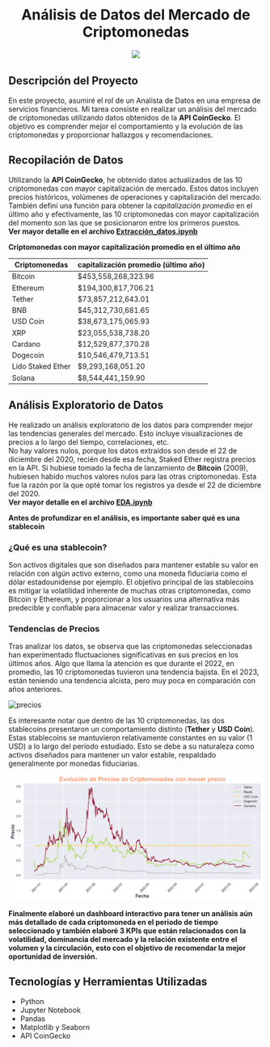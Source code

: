 # <h1 align=center> **Análisis de Datos del Mercado de Criptomonedas** </h1>

<p align='center'>
<img src = 'https://www.clarin.com/img/2023/06/14/WJlAYJhAg_360x240__1.jpg' height = 200>
<p>

## Descripción del Proyecto

En este proyecto, asumiré el rol de un Analista de Datos en una empresa de servicios financieros. Mi tarea consiste en realizar un análisis del mercado de criptomonedas utilizando datos obtenidos de la **API CoinGecko**. El objetivo es comprender mejor el comportamiento y la evolución de las criptomonedas y proporcionar hallazgos y recomendaciones.

## Recopilación de Datos

Utilizando la **API CoinGecko**, he obtenido datos actualizados de las 10 criptomonedas con mayor capitalización de mercado. Estos datos incluyen precios históricos, volúmenes de operaciones y capitalización del mercado.
También definí una función para obtener la *capitalización promedio* en el último año y efectivamente, las 10 criptomonedas con mayor capitalización del momento son las que se posicionaron entre los primeros puestos. <br>
**Ver mayor detalle en el archivo [Extracción_datos.ipynb](Extracción_datos.ipynb)**

**Criptomonedas con mayor capitalización promedio en el último año**

| Criptomonedas      | capitalización promedio (último año)  |
|--------------------|--------------------------|
| Bitcoin            | $453,558,268,323.96      |
| Ethereum           | $194,300,817,706.21      |
| Tether             | $73,857,212,643.01       |
| BNB                | $45,312,730,681.65       |
| USD Coin           | $38,673,175,065.93       |
| XRP                | $23,055,538,738.20       |
| Cardano            | $12,529,877,370.28       |
| Dogecoin           | $10,546,479,713.51       |
| Lido Staked Ether  | $9,293,168,051.20        |
| Solana             | $8,544,441,159.90        |

## Análisis Exploratorio de Datos

He realizado un análisis exploratorio de los datos para comprender mejor las tendencias generales del mercado. Esto incluye visualizaciones de precios a lo largo del tiempo, correlaciones, etc. <br>
No hay valores nulos, porque los datos extraídos son desde el 22 de diciembre del 2020, recién desde esa fecha, Staked Ether registra precios en la API. Si hubiese tomado la fecha de lanzamiento de **Bitcoin** (2009), hubiesen habido muchos valores nulos para las otras criptomonedas. Esta fue la razón por la que opté tomar los registros ya desde el 22 de diciembre del 2020. <br>
**Ver mayor detalle en el archivo [EDA.ipynb](EDA.ipynb)**

**Antes de profundizar en el análisis, es importante saber qué es una stablecoin**
### ¿Qué es una stablecoin?
Son activos digitales que son diseñados para mantener estable su valor en relación con algún activo externo, como una moneda fiduciaria como el dólar estadounidense por ejemplo. El objetivo principal de las stablecoins es mitigar la volatilidad inherente de muchas otras criptomonedas, como Bitcoin y Ethereum, y proporcionar a los usuarios una alternativa más predecible y confiable para almacenar valor y realizar transacciones.

### Tendencias de Precios

Tras analizar los datos, se observa que las criptomonedas seleccionadas han experimentado fluctuaciones significativas en sus precios en los últimos años. Algo que llama la atención es que durante el 2022, en promedio, las 10 criptomonedas tuvieron una tendencia bajista. En el 2023, están teniendo una tendencia alcista, pero muy poca en comparación con años anteriores.

![precios](/Imágenes/precio_2022.png)

Es interesante notar que dentro de las 10 criptomonedas, las dos stablecoins presentaron un comportamiento distinto (**Tether** y **USD Coin**). Estas stablecoins se mantuvieron relativamente constantes en su valor (1 USD) a lo largo del período estudiado. Esto se debe a su naturaleza como activos diseñados para mantener un valor estable, respaldado generalmente por monedas fiduciarias.

![precios](/Imágenes/precios.png)

**Finalmente elaboré un dashboard interactivo para tener un análisis aún más detallado de cada criptomoneda en el periodo de tiempo seleccionado y también elaboré 3 KPIs que están relacionados con la volatilidad, dominancia del mercado y la relación existente entre el volumen y la circulación, esto con el objetivo de recomendar la mejor oportunidad de inversión.**

## Tecnologías y Herramientas Utilizadas

- Python
- Jupyter Notebook
- Pandas
- Matplotlib y Seaborn
- API CoinGecko


